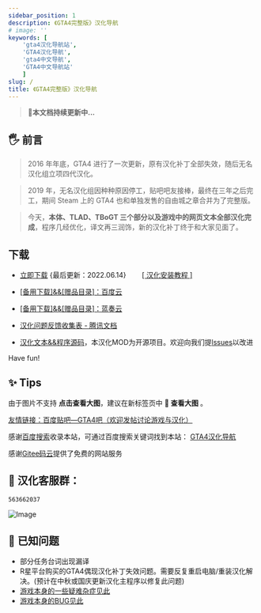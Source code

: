 ```yaml
---
sidebar_position: 1
description: 《GTA4完整版》汉化导航
# image: ''
keywords: [
    'gta4汉化导航站',
    'GTA4汉化导航',
    'gta4中文导航',
    'GTA4中文导航站'
    ]
slug: /
title: 《GTA4完整版》汉化导航
---
```



> 🚀**本文档持续更新中...**

## 🖐 前言

>2016 年年底，GTA4 进行了一次更新，原有汉化补丁全部失效，随后无名汉化组立项四代汉化。 

>2019 年，无名汉化组因种种原因停工，贴吧吧友接棒，最终在三年之后完工，期间 Steam 上的 GTA4 也和单独发售的自由城之章合并为了完整版。

>今天，**本体、TLAD、TBoGT 三个部分以及游戏中的网页文本全部汉化完成**，程序几经优化，译文再三润饰，新的汉化补丁终于和大家见面了。

## 下载
- [立即下载](https://link.jscdn.cn/1drv/aHR0cHM6Ly8xZHJ2Lm1zL3UvcyFBczVoZ0w4dTlPMzFoei1QdWxTU0lkYm9oR3NqP2U9SHVlY3dv.zip) {最后更新：2022.06.14}　　  [[ 汉化安装教程 ]](./安装汉化/0：安装前准备.md#0：安装前准备)

- [[备用下载]&&[赠品目录]：百度云](https://pan.baidu.com/share/init?surl=lYiAaFVzQGpJD79Fx56ZZw&pwd=1234)

- [[备用下载]&&[赠品目录]：蓝奏云](https://wwi.lanzoup.com/b07xe74sj)

- [汉化问题反馈收集表 - 腾讯文档](https://docs.qq.com/form/page/DQXdCd1BwT1VrbXV5)

- [汉化文本&&程序源码](https://github.com/GTAIV-Complete-Edition-text)，本汉化MOD为开源项目。欢迎向我们提[lssues](https://github.com/GTAIV-Complete-Edition-text/feedback-IV.CHS/issues)以改进



Have fun!

## ✨ Tips

由于图片不支持 **点击查看大图**，建议在新标签页中 **📸 查看大图** 。


[友情链接：百度贴吧—GTA4吧（欢迎发帖讨论游戏与汉化）](https://jump2.bdimg.com/f?kw=gta4)

感谢[百度搜索](https://www.baidu.com/s?ie=UTF-8&wd=gta4%E6%B1%89%E5%8C%96%E5%AF%BC%E8%88%AA)收录本站，可通过百度搜索关键词找到本站： [GTA4汉化导航](https://www.baidu.com/s?ie=UTF-8&wd=gta4%E6%B1%89%E5%8C%96%E5%AF%BC%E8%88%AA) 

感谢[Gitee码云](https://gitee.com/)提供了免费的网站服务
## 📱 汉化客服群：

```
563662037
```
![Image](https://s1.328888.xyz/2022/09/07/5ABn7.png)
## 🐞 已知问题

- 部分任务台词出现漏译
- R星平台购买的GTA4偶现汉化补丁失效问题。需要反复重启电脑/重装汉化解决。(预计在中秋或国庆更新汉化主程序以修复此问题)
- [游戏本身的一些疑难杂症见此](./GTA4游戏相关问题（无关汉化补丁）/2%EF%BC%9A%E5%8E%9F%E7%89%88%E6%B8%B8%E6%88%8F%E5%B8%B8%E8%A7%81BUG.md)
- [游戏本身的BUG见此](./GTA4%E6%B8%B8%E6%88%8F%E7%9B%B8%E5%85%B3%E9%97%AE%E9%A2%98%EF%BC%88%E6%97%A0%E5%85%B3%E6%B1%89%E5%8C%96%E8%A1%A5%E4%B8%81%EF%BC%89/2%EF%BC%9A%E5%8E%9F%E7%89%88%E6%B8%B8%E6%88%8F%E5%B8%B8%E8%A7%81BUG.md)